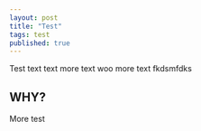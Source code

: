 ```yaml
---
layout: post
title: "Test"
tags: test
published: true
---
```


Test text text more text woo more text fkdsmfdks

<!--more-->

## WHY?

More test
